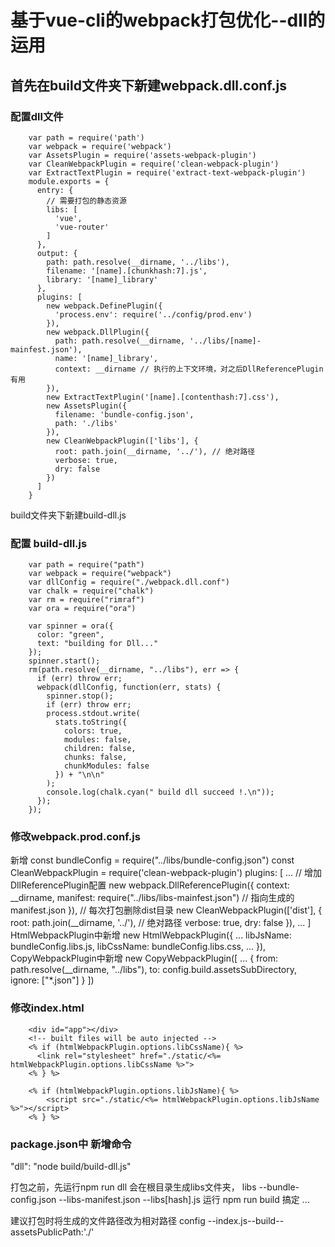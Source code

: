 # 基于vue-cli的webpack打包优化--dll的运用
## 首先在build文件夹下新建webpack.dll.conf.js
### 配置dll文件
        var path = require('path')
        var webpack = require('webpack')
        var AssetsPlugin = require('assets-webpack-plugin')
        var CleanWebpackPlugin = require('clean-webpack-plugin')
        var ExtractTextPlugin = require('extract-text-webpack-plugin')
        module.exports = {
          entry: {
            // 需要打包的静态资源
            libs: [
              'vue',
              'vue-router'
            ]
          },
          output: {
            path: path.resolve(__dirname, '../libs'),
            filename: '[name].[chunkhash:7].js',
            library: '[name]_library'
          },
          plugins: [
            new webpack.DefinePlugin({
              'process.env': require('../config/prod.env')
            }),
            new webpack.DllPlugin({
              path: path.resolve(__dirname, '../libs/[name]-mainfest.json'),
              name: '[name]_library',
              context: __dirname // 执行的上下文环境，对之后DllReferencePlugin有用
            }),
            new ExtractTextPlugin('[name].[contenthash:7].css'),
            new AssetsPlugin({
              filename: 'bundle-config.json',
              path: './libs'
            }),
            new CleanWebpackPlugin(['libs'], {
              root: path.join(__dirname, '../'), // 绝对路径
              verbose: true,
              dry: false
            })
          ]
        }
build文件夹下新建build-dll.js
### 配置 build-dll.js
        var path = require("path")
        var webpack = require("webpack")
        var dllConfig = require("./webpack.dll.conf")
        var chalk = require("chalk")
        var rm = require("rimraf")
        var ora = require("ora")

        var spinner = ora({
          color: "green",
          text: "building for Dll..."
        });
        spinner.start();
        rm(path.resolve(__dirname, "../libs"), err => {
          if (err) throw err;
          webpack(dllConfig, function(err, stats) {
            spinner.stop();
            if (err) throw err;
            process.stdout.write(
              stats.toString({
                colors: true,
                modules: false,
                children: false,
                chunks: false,
                chunkModules: false
              }) + "\n\n"
            );
            console.log(chalk.cyan(" build dll succeed !.\n"));
          });
        });
### 修改webpack.prod.conf.js
新增 
        const bundleConfig = require("../libs/bundle-config.json") 
        const CleanWebpackPlugin = require('clean-webpack-plugin')
        plugins: [
          ...
          // 增加DllReferencePlugin配置
          new webpack.DllReferencePlugin({
            context: __dirname,
            manifest: require("../libs/libs-mainfest.json") // 指向生成的manifest.json
          }),
          // 每次打包删除dist目录
          new CleanWebpackPlugin(['dist'], {
            root: path.join(__dirname, '../'), // 绝对路径
            verbose: true,
            dry: false
          }),
          ...
        ]
HtmlWebpackPlugin中新增
        new HtmlWebpackPlugin({
          ...
          libJsName: bundleConfig.libs.js,
          libCssName: bundleConfig.libs.css,
          ...
        }),
        CopyWebpackPlugin中新增
        new CopyWebpackPlugin([
          ...
          {
            from: path.resolve(__dirname, "../libs"),
            to: config.build.assetsSubDirectory,
            ignore: ["*.json"]
          }
        ])
### 修改index.html
        <div id="app"></div>
        <!-- built files will be auto injected -->
        <% if (htmlWebpackPlugin.options.libCssName){ %>
          <link rel="stylesheet" href="./static/<%= htmlWebpackPlugin.options.libCssName %>">
        <% } %>

        <% if (htmlWebpackPlugin.options.libJsName){ %>
            <script src="./static/<%= htmlWebpackPlugin.options.libJsName %>"></script>
        <% } %>
### package.json中 新增命令
 "dll": "node build/build-dll.js"

 打包之前，先运行npm run dll 会在根目录生成libs文件夹，
 libs
 --bundle-config.json
 --libs-manifest.json
 --libs[hash].js
 运行 npm run build 搞定
 ...

 建议打包时将生成的文件路径改为相对路径
 config --index.js--build--assetsPublicPath:'./'